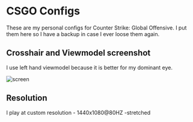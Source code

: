 # CSGO Configs

These are my personal configs for Counter Strike: Global Offensive. I put them here so I have a backup in case I ever loose them again.

## Crosshair and Viewmodel screenshot

I use left hand viewmodel because it is better for my dominant eye. 

![screen](https://i.imgur.com/bw5GrVd.jpg)

## Resolution

I play at custom resolution - 1440x1080@80HZ -stretched 